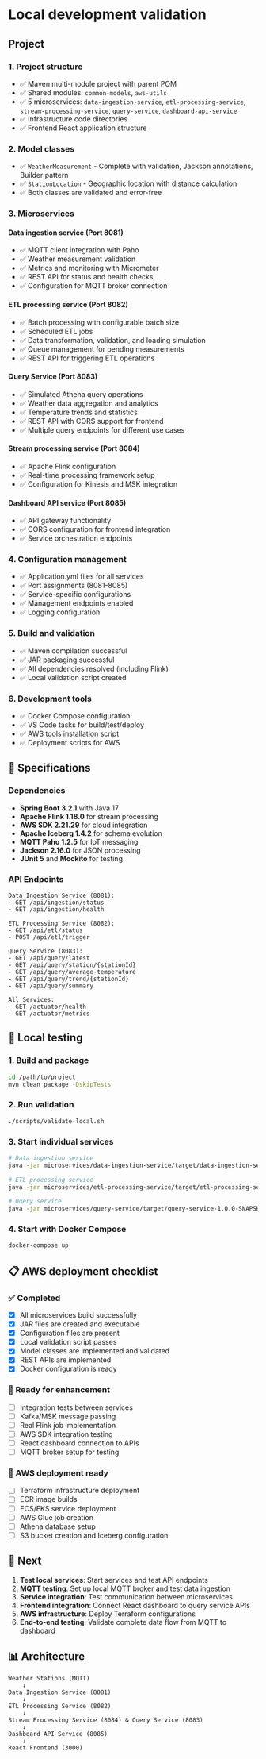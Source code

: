 # Local development validation

## Project

### 1. Project structure
- ✅ Maven multi-module project with parent POM
- ✅ Shared modules: `common-models`, `aws-utils`
- ✅ 5 microservices: `data-ingestion-service`, `etl-processing-service`, `stream-processing-service`, `query-service`, `dashboard-api-service`
- ✅ Infrastructure code directories
- ✅ Frontend React application structure

### 2. Model classes
- ✅ `WeatherMeasurement` - Complete with validation, Jackson annotations, Builder pattern
- ✅ `StationLocation` - Geographic location with distance calculation
- ✅ Both classes are validated and error-free

### 3. Microservices

#### Data ingestion service (Port 8081)
- ✅ MQTT client integration with Paho
- ✅ Weather measurement validation
- ✅ Metrics and monitoring with Micrometer
- ✅ REST API for status and health checks
- ✅ Configuration for MQTT broker connection

#### ETL processing service (Port 8082)
- ✅ Batch processing with configurable batch size
- ✅ Scheduled ETL jobs
- ✅ Data transformation, validation, and loading simulation
- ✅ Queue management for pending measurements
- ✅ REST API for triggering ETL operations

#### Query Service (Port 8083)
- ✅ Simulated Athena query operations
- ✅ Weather data aggregation and analytics
- ✅ Temperature trends and statistics
- ✅ REST API with CORS support for frontend
- ✅ Multiple query endpoints for different use cases

#### Stream processing service (Port 8084)
- ✅ Apache Flink configuration
- ✅ Real-time processing framework setup
- ✅ Configuration for Kinesis and MSK integration

#### Dashboard API service (Port 8085)
- ✅ API gateway functionality
- ✅ CORS configuration for frontend integration
- ✅ Service orchestration endpoints

### 4. Configuration management
- ✅ Application.yml files for all services
- ✅ Port assignments (8081-8085)
- ✅ Service-specific configurations
- ✅ Management endpoints enabled
- ✅ Logging configuration

### 5. Build and validation
- ✅ Maven compilation successful
- ✅ JAR packaging successful
- ✅ All dependencies resolved (including Flink)
- ✅ Local validation script created

### 6. Development tools
- ✅ Docker Compose configuration
- ✅ VS Code tasks for build/test/deploy
- ✅ AWS tools installation script
- ✅ Deployment scripts for AWS

## 🔧 Specifications

### Dependencies
- **Spring Boot 3.2.1** with Java 17
- **Apache Flink 1.18.0** for stream processing
- **AWS SDK 2.21.29** for cloud integration
- **Apache Iceberg 1.4.2** for schema evolution
- **MQTT Paho 1.2.5** for IoT messaging
- **Jackson 2.16.0** for JSON processing
- **JUnit 5** and **Mockito** for testing

### API Endpoints
```
Data Ingestion Service (8081):
- GET /api/ingestion/status
- GET /api/ingestion/health

ETL Processing Service (8082):
- GET /api/etl/status
- POST /api/etl/trigger

Query Service (8083):
- GET /api/query/latest
- GET /api/query/station/{stationId}
- GET /api/query/average-temperature
- GET /api/query/trend/{stationId}
- GET /api/query/summary

All Services:
- GET /actuator/health
- GET /actuator/metrics
```

## 🚀 Local testing

### 1. Build and package
```bash
cd /path/to/project
mvn clean package -DskipTests
```

### 2. Run validation
```bash
./scripts/validate-local.sh
```

### 3. Start individual services
```bash
# Data ingestion service
java -jar microservices/data-ingestion-service/target/data-ingestion-service-1.0.0-SNAPSHOT.jar

# ETL processing service
java -jar microservices/etl-processing-service/target/etl-processing-service-1.0.0-SNAPSHOT.jar

# Query service
java -jar microservices/query-service/target/query-service-1.0.0-SNAPSHOT.jar
```

### 4. Start with Docker Compose
```bash
docker-compose up
```

## 📋 AWS deployment checklist

### ✅ Completed
- [x] All microservices build successfully
- [x] JAR files are created and executable
- [x] Configuration files are present
- [x] Local validation script passes
- [x] Model classes are implemented and validated
- [x] REST APIs are implemented
- [x] Docker configuration is ready

### 🔄 Ready for enhancement
- [ ] Integration tests between services
- [ ] Kafka/MSK message passing
- [ ] Real Flink job implementation
- [ ] AWS SDK integration testing
- [ ] React dashboard connection to APIs
- [ ] MQTT broker setup for testing

### 🚀 AWS deployment ready
- [ ] Terraform infrastructure deployment
- [ ] ECR image builds
- [ ] ECS/EKS service deployment
- [ ] AWS Glue job creation
- [ ] Athena database setup
- [ ] S3 bucket creation and Iceberg configuration

## 🎯 Next

1. **Test local services**: Start services and test API endpoints
2. **MQTT testing**: Set up local MQTT broker and test data ingestion
3. **Service integration**: Test communication between microservices
4. **Frontend integration**: Connect React dashboard to query service APIs
5. **AWS infrastructure**: Deploy Terraform configurations
6. **End-to-end testing**: Validate complete data flow from MQTT to dashboard

## 📊 Architecture

```
Weather Stations (MQTT) 
    ↓
Data Ingestion Service (8081) 
    ↓
ETL Processing Service (8082) 
    ↓
Stream Processing Service (8084) & Query Service (8083)
    ↓
Dashboard API Service (8085) 
    ↓
React Frontend (3000)
```
